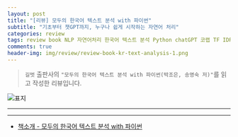 ```yaml
---  
layout: post  
title: "[리뷰] 모두의 한국어 텍스트 분석 with 파이썬"  
subtitle: "기초부터 챗GPT까지, 누구나 쉽게 시작하는 자연어 처리"  
categories: review  
tags: review book NLP 자연어처리 한국어 텍스트 분석 Python chatGPT 코랩 TF IDF 주제 분류 시각화 LSTM RNN 댓글 분석 생성     
comments: true  
header-img: img/review/review-book-kr-text-analysis-1.png
---  
```

  
> `길벗` 출판사의 `"모두의 한국어 텍스트 분석 with 파이썬(박조은, 송영숙 저)"`를 읽고 작성한 리뷰입니다.  

![표지](https://theorydb.github.io/assets/img/review/review-book-kr-text-analysis-1.png)  

---

> 

---

* [책소개 - 모두의 한국어 텍스트 분석 with 파이썬](https://www.yes24.com/Product/Goods/119117002)

